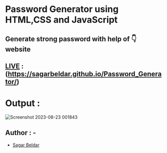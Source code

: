 # Password Generator using HTML,CSS and JavaScript
## Generate strong password with help of  👇 website

## [LIVE](https://sagarbeldar.github.io/Password_Generator/) : (https://sagarbeldar.github.io/Password_Generator/)

# Output :
![Screenshot 2023-08-23 001843](https://github.com/SagarBeldar/Password_Generator/assets/125826813/5ef694ec-9205-4f4c-b0ee-38d3a4fb8458)

## Author : -

- [Sagar Beldar](https://github.com/SagarBeldar)
